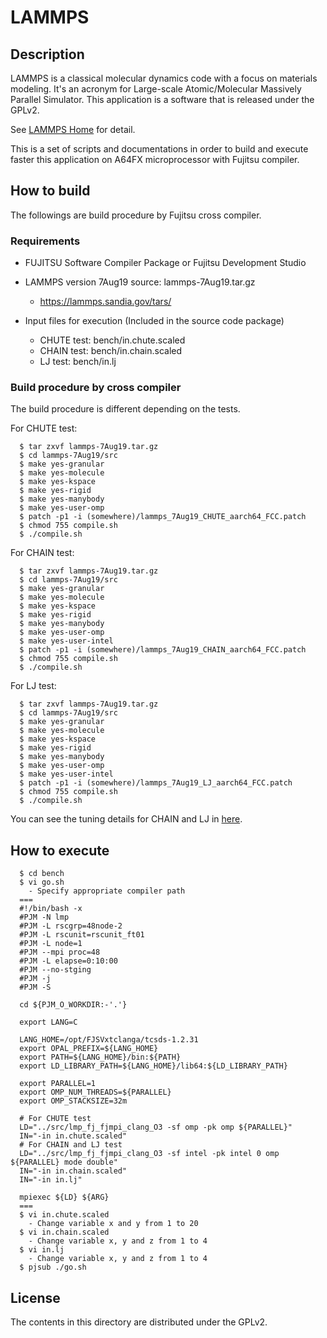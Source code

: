 # LAMMPS

## Description

LAMMPS is a classical molecular dynamics code with a focus on materials modeling. It's an acronym for Large-scale Atomic/Molecular Massively Parallel Simulator.
This application is a software that is released under the GPLv2.

See [LAMMPS Home](https://lammps.sandia.gov/) for detail.

This is a set of scripts and documentations in order to build and execute faster this application on A64FX microprocessor with Fujitsu compiler.

## How to build 

The followings are build procedure by Fujitsu cross compiler.

### Requirements

- FUJITSU Software Compiler Package or Fujitsu Development Studio
- LAMMPS version 7Aug19 source: lammps-7Aug19.tar.gz
  - https://lammps.sandia.gov/tars/

- Input files for execution (Included in the source code package)
  - CHUTE test: bench/in.chute.scaled
  - CHAIN test: bench/in.chain.scaled
  - LJ test: bench/in.lj

### Build procedure by cross compiler

The build procedure is different depending on the tests.

For CHUTE test:

```
  $ tar zxvf lammps-7Aug19.tar.gz
  $ cd lammps-7Aug19/src
  $ make yes-granular
  $ make yes-molecule
  $ make yes-kspace
  $ make yes-rigid
  $ make yes-manybody
  $ make yes-user-omp
  $ patch -p1 -i (somewhere)/lammps_7Aug19_CHUTE_aarch64_FCC.patch
  $ chmod 755 compile.sh
  $ ./compile.sh
```

For CHAIN test:

```
  $ tar zxvf lammps-7Aug19.tar.gz
  $ cd lammps-7Aug19/src
  $ make yes-granular
  $ make yes-molecule
  $ make yes-kspace
  $ make yes-rigid
  $ make yes-manybody
  $ make yes-user-omp
  $ make yes-user-intel
  $ patch -p1 -i (somewhere)/lammps_7Aug19_CHAIN_aarch64_FCC.patch
  $ chmod 755 compile.sh
  $ ./compile.sh
```

For LJ test:

```
  $ tar zxvf lammps-7Aug19.tar.gz
  $ cd lammps-7Aug19/src
  $ make yes-granular
  $ make yes-molecule
  $ make yes-kspace
  $ make yes-rigid
  $ make yes-manybody
  $ make yes-user-omp
  $ make yes-user-intel
  $ patch -p1 -i (somewhere)/lammps_7Aug19_LJ_aarch64_FCC.patch
  $ chmod 755 compile.sh
  $ ./compile.sh
```

You can see the tuning details for CHAIN and LJ in [here](https://www.hpci-office.jp/invite2/documents2/meeting_A64FX_210427/lmp_tune_for_a64fx_27Apr2021_final.pdf).

## How to execute

```
  $ cd bench
  $ vi go.sh
    - Specify appropriate compiler path
  ===
  #!/bin/bash -x
  #PJM -N lmp
  #PJM -L rscgrp=48node-2
  #PJM -L rscunit=rscunit_ft01
  #PJM -L node=1
  #PJM --mpi proc=48
  #PJM -L elapse=0:10:00
  #PJM --no-stging
  #PJM -j
  #PJM -S

  cd ${PJM_O_WORKDIR:-'.'}

  export LANG=C

  LANG_HOME=/opt/FJSVxtclanga/tcsds-1.2.31
  export OPAL_PREFIX=${LANG_HOME}
  export PATH=${LANG_HOME}/bin:${PATH}
  export LD_LIBRARY_PATH=${LANG_HOME}/lib64:${LD_LIBRARY_PATH}

  export PARALLEL=1
  export OMP_NUM_THREADS=${PARALLEL}
  export OMP_STACKSIZE=32m

  # For CHUTE test
  LD="../src/lmp_fj_fjmpi_clang_O3 -sf omp -pk omp ${PARALLEL}"
  IN="-in in.chute.scaled"
  # For CHAIN and LJ test
  LD="../src/lmp_fj_fjmpi_clang_O3 -sf intel -pk intel 0 omp ${PARALLEL} mode double"
  IN="-in in.chain.scaled"
  IN="-in in.lj"

  mpiexec ${LD} ${ARG}
  ===
  $ vi in.chute.scaled
    - Change variable x and y from 1 to 20
  $ vi in.chain.scaled
    - Change variable x, y and z from 1 to 4
  $ vi in.lj
    - Change variable x, y and z from 1 to 4
  $ pjsub ./go.sh
```

## License
The contents in this directory are distributed under the GPLv2.
